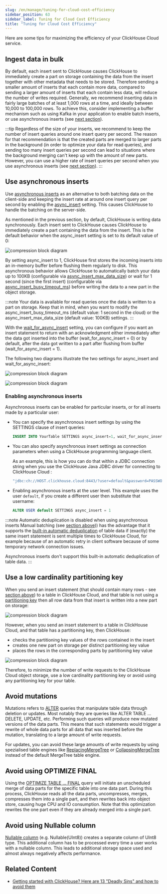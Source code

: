 ```yaml
---
slug: /en/manage/tuning-for-cloud-cost-efficiency
sidebar_position: 63
sidebar_label: Tuning for Cloud Cost Efficiency
title: "Tuning for Cloud Cost Efficiency"
---
```


Here are some tips for maximizing the efficiency of your ClickHouse Cloud service.

## Ingest data in bulk
By default, each insert sent to ClickHouse causes ClickHouse to immediately create a part on storage containing the data from the insert together with other metadata that needs to be stored.
Therefore sending a smaller amount of inserts that each contain more data, compared to sending a larger amount of inserts that each contain less data, will reduce the number of writes required. Generally, we recommend inserting data in fairly large batches of at least 1,000 rows at a time, and ideally between 10,000 to 100,000 rows. To achieve this, consider implementing a buffer mechanism such as using Kafka in your application to enable batch inserts, or use asynchronous inserts (see [next section](#use-asynchronous-inserts)).

:::tip
Regardless of the size of your inserts, we recommend to keep the number of insert queries around one insert query per second. 
The reason for that recommendation is that the created parts are merged to larger parts in the background (in order to optimize your data for read queries), and sending too many insert queries per second can lead to situations where the background merging can't keep up with the amount of new parts.
However, you can use a higher rate of insert queries per second when you use asynchronous inserts (see [next section](#use-asynchronous-inserts)).
:::

## Use asynchronous inserts 

Use [asynchronous inserts](https://clickhouse.com/blog/click-house-v2111-released) as an alternative to both batching data on the client-side and keeping the insert rate at around one insert query per second by enabling the [async_insert](/docs/en/operations/settings/settings.md/#async-insert) setting. This causes ClickHouse to handle the batching on the server-side.

As mentioned in the previous section, by default, ClickHouse is writing data synchronously.
Each insert sent to ClickHouse causes ClickHouse to immediately create a part containing the data from the insert. 
This is the default behavior when the async_insert setting is set to its default value of 0:

![compression block diagram](images/async-01.png)

By setting async_insert to 1, ClickHouse first stores the incoming inserts into an in-memory buffer before flushing them regularly to disk. This asynchronous behavior allows ClickHouse to automatically batch your data up to 100KB (configurable via [async_insert_max_data_size](../operations/settings/settings/#async-insert-max-data-size)) or wait for 1 second (since the first insert) (configurable via [async_insert_busy_timeout_ms](../operations/settings/settings/#async-insert-max-data-size)) before writing the data to a new part in the object storage.

:::note
Your data is available for read queries once the data is written to a part on storage.
Keep that in mind, when you want to modify the async_insert_busy_timeout_ms (default value:  1 second in the cloud) or the async_insert_max_data_size (default value: 100KB) settings.
:::

With the [wait_for_async_insert](/docs/en/operations/settings/settings.md/#wait-for-async-insert) setting, you can configure if you want an insert statement to return with an acknowledgment either immediately after the data got inserted into the buffer (wait_for_async_insert = 0) or by default, after the data got written to a part after flushing from buffer (wait_for_async_insert = 1). 

The following two diagrams illustrate the two settings for async_insert and wait_for_async_insert:

![compression block diagram](images/async-02.png)

![compression block diagram](images/async-03.png)


### Enabling asynchronous inserts

Asynchronous inserts can be enabled for particular inserts, or for all inserts made by a particular user:

- You can specify the asynchronous insert settings by using the SETTINGS clause of insert queries:
  ```sql
  INSERT INTO YourTable SETTINGS async_insert=1, wait_for_async_insert=0 VALUES (...)
  ```

- You can also specify asynchronous insert settings as connection parameters when using a ClickHouse programming language client.

  As an example, this is how you can do that within a JDBC connection string when you use the ClickHouse Java JDBC driver for connecting to ClickHouse Cloud :
  ```bash
  "jdbc:ch://HOST.clickhouse.cloud:8443/?user=default&password=PASSWORD&ssl=true&custom_http_params=async_insert=1,wait_for_async_insert=0"
  ```

- Enabling asynchronous inserts at the user level.  This example uses the user `default`, if you create a different user then substitute that username:
  ```sql
  ALTER USER default SETTINGS async_insert = 1
  ```

:::note Automatic deduplication is disabled when using asynchronous inserts
Manual batching (see [section above](#ingest-data-in-bulk))) has the advantage that it supports the [built-in automatic deduplication](https://clickhouse.com/docs/en/engines/table-engines/mergetree-family/replication/) 
of table data if (exactly) the same insert statement is sent multiple times to ClickHouse Cloud, 
for example because of an automatic retry in client software because of some temporary network connection issues.

Asynchronous inserts don't support this built-in automatic deduplication of table data.
:::


## Use a low cardinality partitioning key

When you send an insert statement (that should contain many rows - see [section above](#ingest-data-in-bulk)) to a table in ClickHouse Cloud, and that
table is not using a [partitioning key](/docs/en/engines/table-engines/mergetree-family/custom-partitioning-key.md) then all row data from that insert is written into a new part on storage:

![compression block diagram](images/partitioning-01.png)

However, when you send an insert statement to a table in ClickHouse Cloud, and that table has a partitioning key, then ClickHouse:
- checks the partitioning key values of the rows contained in the insert
- creates one new part on storage per distinct partitioning key value
- places the rows in the corresponding parts by partitioning key value

![compression block diagram](images/partitioning-02.png)

Therefore, to minimize the number of write requests to the ClickHouse Cloud object storage, use a low cardinality partitioning key or avoid using any partitioning key for your table.

## Avoid mutations

Mutations refers to [ALTER](../sql-reference/statements/alter/) queries that manipulate table data through deletion or updates. Most notably they are queries like ALTER TABLE … DELETE, UPDATE, etc. Performing such queries will produce new mutated versions of the data parts. This means that such statements would trigger a rewrite of whole data parts for all data that was inserted before the mutation, translating to a large amount of write requests.
 
For updates, you can avoid these large amounts of write requests by using spezialised table engines like [ReplacingMergeTree](https://clickhouse.com/docs/en/engines/table-engines/mergetree-family/replacingmergetree/) or [CollapsingMergeTree](https://clickhouse.com/docs/en/engines/table-engines/mergetree-family/collapsingmergetree) instead of the default MergeTree table engine.


## Avoid using OPTIMIZE FINAL

Using the [OPTIMIZE TABLE ... FINAL](../sql-reference/statements/optimize/) query will initiate an unscheduled merge of data parts for the specific table into one data part. During this process, ClickHouse reads all the data parts, uncompresses, merges, compresses them into a single part, and then rewrites back into object store, causing huge CPU and IO consumption. Note that this optimization rewrites the one part even if they are already merged into a single part.

## Avoid using Nullable column

[Nullable column](../sql-reference/data-types/nullable/) (e.g. Nullable(UInt8)) creates a separate column of UInt8 type. This additional column has to be processed every time a user works with a nullable column. This leads to additional storage space used and almost always negatively affects performance.


## Related Content

- [Getting started with ClickHouse? Here are 13 "Deadly Sins" and how to avoid them](https://clickhouse.com/blog/common-getting-started-issues-with-clickhouse)
